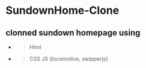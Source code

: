 ﻿# SundownHome-Clone

 ## clonned sundown homepage using
- > Html
- > CSS
  > JS {locomotive, swipperjs}   
